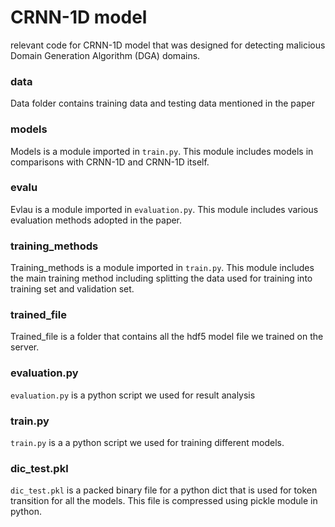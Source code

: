 # CRNN-1D model
 relevant code for CRNN-1D model that was designed for detecting malicious Domain Generation Algorithm (DGA) domains.

### data

Data folder contains training data and testing data mentioned in the paper

### models

Models is a module imported in `train.py`. This module includes models in comparisons with CRNN-1D and CRNN-1D itself.

### evalu

Evlau is a module imported in `evaluation.py`. This module includes various evaluation methods adopted in the paper.

### training_methods

Training_methods is a module imported in `train.py`. This module includes the main training method including splitting the data used for training into training set and validation set.

### trained_file

Trained_file is a folder that contains all the hdf5 model file we trained on the server.

### evaluation.py

 `evaluation.py` is a python script we used for result analysis

### train.py

`train.py` is a a python script we used for training different models.

### dic_test.pkl

`dic_test.pkl` is a packed binary file for a python dict that is used for token transition for all the models. This file is compressed using pickle module in python.